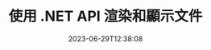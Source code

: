 ---
############################# Static ##########################
layout: "landing"
date: 2023-06-29T12:38:08
draft: false

lang: zh-hant
product: "Viewer"
product_tag: "viewer"
platform: ".NET"
platform_tag: "net"

############################# Drop-down ############################
supported_platforms:
  items:
    # supported_platforms loop
    - title: ".NET"
      tag: "net"
    # supported_platforms loop
    - title: "Java"
      tag: "java"
    # supported_platforms loop
    - title: "Node.js"
      tag: "nodejs-java" 

############################# Head ############################
head_title: ".NET 文件檢視器 API，渲染 PDF Word Excel 圖像 HTML 圖表"
head_description: "C# ASP.NET 檔案檢視器和渲染 API。在 .NET 應用程式中新增 PDF 檢視器、Word 檢視器、Excel 檢視器、影像檢視器、HTML 檢視器、電子郵件檢視器功能。"

############################# Header ##########################
title: "使用 .NET API 渲染和顯示文件<br>"
description: "強大的檢視器 API，可透過多種設定選項將 180 多種文件格式呈現為 PDF、HTML 和影像。"
words:
  for: "for"

actions:
  main: "免費 NuGet 下載"
  main_link: "https://www.nuget.org/packages/GroupDocs.Viewer"
  alt: "授權"
  alt_link: "https://purchase.groupdocs.com/pricing/viewer/net"
  title: "準備好開始了嗎？"
  description: "免費試用 GroupDocs.Viewer 功能或申請許可證"

release:
  title: "版本 {0} 已發布"
  notes: "看看有什麼新鮮事"
  downloads: "下載"
  link: "https://releases.groupdocs.com/viewer/net/release-notes/latest/"

code:
  title: "在 C# 中渲染 PDF 文件"
  more: "更多範例"
  more_link: "https://github.com/groupdocs-viewer/GroupDocs.Viewer-for-.NET"
  install: "dotnet add package GroupDocs.Viewer"
  content: |
    ```csharp {style=abap}   
    // Load the source PDF file
    using (var viewer = new Viewer("resume.pdf"))
    {
        // Set output HTML options, one file per page
        var viewOptions = 
          HtmlViewOptions.ForEmbeddedResources("page_{0}.html");
        
        // Render PDF to HTML with embedded resources
        viewer.View(viewOptions);
    }
    ```

############################# Overview ############################
overview:
  enable: true
  title: "GroupDocs.Viewer 概覽"
  description: "用於在 .NET 應用程式中渲染、顯示、轉換文件、幻燈片、圖表和許多其他文件類型的 API"
  features:
    # feature loop
    - title: "有效率可靠地檢視文檔"
      content: "透過 GroupDocs.Viewer API，您可以使用靈活且強大的選項將任何支援格式的文件高效呈現為 HTML、JPEG、PNG 和 PDF，同時保持內容和文件結構的完整性。 GroupDocs.Viewer支援.NET Framework 4.6.2和.NET 6.0，它可以在Windows和Linux平台上運作。"

    # feature loop
    - title: "支援最受歡迎的文件和文件格式"
      content: "我們支援渲染180 多種最受歡迎的文件和文件格式，包括Word、Excel、PDF、PowerPoint、OpenDocument 格式系列、檔案、光柵和向量圖像、電子書、程式語言和標記以及許多其他文件類型，包括加密的文件類型受密碼保護的文件。"

    # feature loop
    - title: "可自訂的輸出"
      content: "GroupDocs.Viewer 不僅允許渲染文檔，還可以控制渲染的準確方式、文檔的哪些部分應該渲染或現在渲染、如何渲染，以及對渲染的輸出應用不同的轉換。"

    # feature loop
    - title: "ASP.NET Core 的 UI"
      content: "我們為 ASP.NET Core 提供了一個開源 UI 包，可以在幾分鐘內將其新增至您的專案。 Viewer.UI 套件包含一個基於 Angular 的 Web UI，並提供了一組有用的 API 和資料儲存提供者。"

############################# Platforms ############################
platforms:
  enable: true
  title: "平台獨立性"
  description: "GroupDocs.Viewer for .NET 支援以下作業系統、框架和套件管理器"
  items:
    # platform loop
    - title: "Amazon"
      image: "amazon"
    # platform loop
    - title: "Docker"
      image: "docker"
    # platform loop
    - title: "Azure"
      image: "azure"
    # platform loop
    - title: "VS Code"
      image: "vs_code"
    # platform loop
    - title: "ReSharper"
      image: "resharper"
    # platform loop
    - title: "macOS"
      image: "finder"
    # platform loop
    - title: "Linux"
      image: "linux"
    # platform loop
    - title: "NuGet"
      image: "nuget"

############################# File formats ############################
formats:
  enable: true
  title: "支援的文件格式"
  description: |
    GroupDocs.Viewer for .NET 支援以下[檔案格式](https://docs.groupdocs.com/viewer/net/supported-document-formats/) 的操作。
  groups:
    # group loop
    - color: "green"
      content: |
        ### Microsoft Office、OpenDocument 和文字格式
        * **Word:** DOC, DOCX, DOCM, DOT, DOTX, DOTM, RTF, TXT
        * **Excel:** XLS, XLSX, XLSM, XLSB, XLTM, XLT, XLTM, XLTX
        * **PowerPoint:** PPT, PPTX, PPS, PPSX, PPSM, POT, POTM, POTX, PPTM        
        * **Project:** MPP, MPT, MPX
        * **Outlook:** MSG, EML, EMLX, PST, OST
        * **OneNote:** ONE
        * **OpenDocument:** ODT, OTT, ODS, ODP, OTP, OTS, ODG
        * **Fixed Page Layout:** PDF, TEX, XPS, OXPS
        * **e-Books:** EPUB, MOBI, DjVu
        * **Delimiter-Separated Values:** CSV, TSV
    # group loop
    - color: "blue"
      content: |
        ### 圖像、圖形和圖表
        * **光柵影像:** BMP, GIF, JPG, PNG, TIFF, WebP, DNG, DIB, Jpeg2000 family
        * **Windows Icon:** ICO
        * **Scalable Vector Graphics:** SVG, CDR, CMX, IGS, SVGZ        
        * **Adobe Photoshop:** PSD, PSB        
        * **Stereo Lithography (3D Printing):** STL        
        * **Medical Imaging:** DICOM
        * **Plotter Documents:** PLT, HPG
        * **Autodesk Design Web Formats:** DWF, DWG
        * **AutoCAD Drawing:** DWT, IFC, STL, CF2        
      # group loop
    - color: "red"
      content: |
        ### 其他        
        * **網路:** HTML, MHT, MHTML, XML
        * **Metafile:** WMF, EMF, CGM, EMZ, WMZ
        * **Visio:** VSD, VDX, VSS, VSSX, VSX, VST, VSTX, VTX, VSDX, VDW, VSTM, VSSM, VSDM
        * **Project:** MPP, MPT, MPX
        * **PostScript:** PS, EPS
        * **檔案:** ZIP, TAR, BZ2, GZ, RAR, RAR5
        * **其他:** VCF, VCARD, NUMBERS, NSF, OBJ
        * **C/C++/C# Files:** C, CC, C# , CPP, CXX, CS, H, HH, M, MM
        * **Java/JavaScript Files:** JAVA, JS, JSON, PROPERTIES

############################# Features ############################
features:
  enable: true
  title: "GroupDocs.Viewer 功能"
  description: "無縫渲染、顯示和轉換 PDF 和 Office 文件"

  items:
    # feature loop
    - icon: "viewhtml"
      title: "查看 HTML 格式的文檔"
      content: "使用 CSS 和 SVG 將任何類型的文檔轉換為 HTML 文檔，可以在任何現代網頁瀏覽器中顯示。"

    # feature loop
    - icon: "rasterize"
      title: "光柵化文檔"
      content: "將任何支援的文件格式光柵化為光柵影像，並具有可調整的影像格式和壓縮品質。"

    # feature loop
    - icon: "sourcecode"
      title: "渲染並突出顯示程式碼"
      content: "支援所有流行的程式設計、腳本和標記語言，能夠解析和突出顯示其語法。"

    # feature loop
    - icon: "convertpdf"
      title: "轉換為 PDF"
      content: "任何支援格式的文件都可以透過可調整的選項輕鬆轉換並儲存為 PDF。"

    # feature loop
    - icon: "transform"
      title: "應用轉換"
      content: "輸出文件可以在渲染過程中進行轉換 - 頁面可以旋轉和/或重新排列，並且文字浮水印可以放置在它們的頂部。"

    # feature loop
    - icon: "adjustment"
      title: "HTML 輸出調整"
      content: "由 GroupDocs.Viewer 產生的輸出 HTML 文件可以進行非常精細的調整：允許使用外部或嵌入資源、回調等儲存到流或檔案。"

    # feature loop
    - icon: "complex"
      title: "支援複雜的文檔結構"
      content: "GroupDocs.Viewer 不僅支援單一文檔，還支援內部包含文件清單或層次結構的文件，例如帶有附件的電子郵件、資料夾內帶有內部文件的 ZIP 存檔、多頁 TIFF 映像等。"

    # feature loop
    - icon: "optimization"
      title: "最佳化選項"
      content: "GroupDocs.Viewer 包含一個可調整的快取子系統，它可以透過使用文件的快取版本來縮短載入時間。此外，針對不同格式的一組不同選項允許從渲染中排除文件的一些不必要的部分或方面（字體、隱藏的工作表、電子郵件附件），以優化整體效能"

    # feature loop
    - icon: "passwordprotected"
      title: "支援受密碼保護的文檔"
      content: "GroupDocs.Viewer 允許透過在載入選項中指定密碼來開啟不同類型的加密文件：PDF、WordProcessing、電子表格、簡報等。"

############################# Code samples ############################
code_samples:
  enable: true
  title: "程式碼範例"
  description: "用於 .NET 操作的典型 GroupDocs.Viewer 的一些用例"
  items:
    # code sample loop
    - title: "將 DOCX 渲染為 HTML"
      content: |
        [HtmlViewOptions](https://reference.groupdocs.com/viewer/net/groupdocs.viewer.options/htmlviewoptions/) 類別屬性可讓您控制轉換過程，更多資訊[此處](https://docs .groupdocs .com/viewer/net/rendering-to-html/)。 例如，您可以將所有外部資源嵌入到輸出 HTML 檔案中、縮小輸出檔案並最佳化其列印。
        {{< landing/code title="C#">}}
        ```csharp {style=abap}
        using GroupDocs.Viewer;
        using GroupDocs.Viewer.Options;
        
        // Instantiate viewer
        using (Viewer viewer = new Viewer("resume.docx"))
        {
            // Set output HTML options
            HtmlViewOptions options = HtmlViewOptions.ForEmbeddedResources();
            
            // Render DOCX to HTML with embedded resources
            viewer.View(options);
        }
        ```
        {{< /landing/code >}}
    # code sample loop
    - title: "將 PPTX 匯出為 PDF"
      content: |
        建立一個 [PdfViewOptions](https://reference.groupdocs.com/viewer/net/groupdocs.viewer.options/pdfviewoptions/) 類別實例並將其傳遞給 [Viewer.View](https://reference.groupdocs. com/viewer/net/groupdocs.viewer/viewer/view/#view) 方法將PowerPoint PPTX 檔案轉換為PDF。 PdfViewOptions 類別屬性可讓您控制轉換過程。例如，您可以保護輸出 PDF 文件、重新排序其頁面以及指定文件影像的品質。有關詳細信息，請參閱[以下文件部分](https://docs.groupdocs.com/viewer/net/rendering-to-pdf/)。
        {{< landing/code title="C#">}}
        ```csharp {style=abap}   
        using GroupDocs.Viewer;
        using GroupDocs.Viewer.Options;
        
        using (var viewer = new Viewer("presentation.pptx"))
        {
            // Set output PDF options
            var viewOptions = new PdfViewOptions("presentation.pdf");
            
            // Export PPTX to PDF
            viewer.View(viewOptions);
        }
        ```
        {{< /landing/code >}}
############################# Reviews ############################
# reviews:
# enable: true
# title: "GroupDocs 商品評論"
# description: "不要只相信我們的話。看看其他開發人員如何評價我們的 API"

# items:
#   # review loop
#   - title: "GroupDocs.Viewer"
#     content: "優質的服務和優質的產品。他們在 GroupDocs.Viewer for .NET 實施過程中提供了極大的幫助和回應，強烈推薦他們。"
#     author: "Martin Lasarga"
#     company: "Product Manager at Axentria ECM by G.S.I."

#   # review loop
#   - title: "GroupDocs.Viewer"
#     content: "在專案中實作並使用 GroupDocs.Viewer for .NET 後，它看起來運作得很好。我已經用很多文件進行了測試，到目前為止一切順利。我扔給它的所有內容都可以很好地呈現，並且看起來與在 PDF 檢視器或 MS Word 中一樣好。"
#     author: "Mats Oustad"
#     company: "Senior Consultant/Partner at Novanet AS"
---